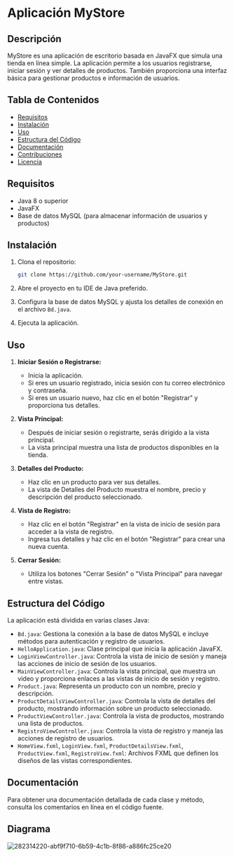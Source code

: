 # Aplicación MyStore

## Descripción

MyStore es una aplicación de escritorio basada en JavaFX que simula una tienda en línea simple. La aplicación permite a los usuarios registrarse, iniciar sesión y ver detalles de productos. También proporciona una interfaz básica para gestionar productos e información de usuarios.

## Tabla de Contenidos

- [Requisitos](#requisitos)
- [Instalación](#instalación)
- [Uso](#uso)
- [Estructura del Código](#estructura-del-código)
- [Documentación](#documentación)
- [Contribuciones](#contribuciones)
- [Licencia](#licencia)

## Requisitos

- Java 8 o superior
- JavaFX
- Base de datos MySQL (para almacenar información de usuarios y productos)

## Instalación

1. Clona el repositorio:

   ```bash
   git clone https://github.com/your-username/MyStore.git
   ```

2. Abre el proyecto en tu IDE de Java preferido.

3. Configura la base de datos MySQL y ajusta los detalles de conexión en el archivo `Bd.java`.

4. Ejecuta la aplicación.

## Uso

1. **Iniciar Sesión o Registrarse:**
   - Inicia la aplicación.
   - Si eres un usuario registrado, inicia sesión con tu correo electrónico y contraseña.
   - Si eres un usuario nuevo, haz clic en el botón "Registrar" y proporciona tus detalles.

2. **Vista Principal:**
   - Después de iniciar sesión o registrarte, serás dirigido a la vista principal.
   - La vista principal muestra una lista de productos disponibles en la tienda.

3. **Detalles del Producto:**
   - Haz clic en un producto para ver sus detalles.
   - La vista de Detalles del Producto muestra el nombre, precio y descripción del producto seleccionado.

4. **Vista de Registro:**
   - Haz clic en el botón "Registrar" en la vista de inicio de sesión para acceder a la vista de registro.
   - Ingresa tus detalles y haz clic en el botón "Registrar" para crear una nueva cuenta.

5. **Cerrar Sesión:**
   - Utiliza los botones "Cerrar Sesión" o "Vista Principal" para navegar entre vistas.

## Estructura del Código

La aplicación está dividida en varias clases Java:

- `Bd.java`: Gestiona la conexión a la base de datos MySQL e incluye métodos para autenticación y registro de usuarios.
- `HelloApplication.java`: Clase principal que inicia la aplicación JavaFX.
- `LoginViewController.java`: Controla la vista de inicio de sesión y maneja las acciones de inicio de sesión de los usuarios.
- `MainViewController.java`: Controla la vista principal, que muestra un video y proporciona enlaces a las vistas de inicio de sesión y registro.
- `Product.java`: Representa un producto con un nombre, precio y descripción.
- `ProductDetailsViewController.java`: Controla la vista de detalles del producto, mostrando información sobre un producto seleccionado.
- `ProductViewController.java`: Controla la vista de productos, mostrando una lista de productos.
- `RegistroViewController.java`: Controla la vista de registro y maneja las acciones de registro de usuarios.
- `HomeView.fxml`, `LoginView.fxml`, `ProductDetailsView.fxml`, `ProductView.fxml`, `RegistroView.fxml`: Archivos FXML que definen los diseños de las vistas correspondientes.

## Documentación

Para obtener una documentación detallada de cada clase y método, consulta los comentarios en línea en el código fuente.

## Diagrama

![282314220-abf9f710-6b59-4c1b-8f86-a886fc25ce20](https://github.com/laragonza/MyStore2/assets/16885317/a3ad75d4-5cec-4f86-9fb6-51b147e1837c)


